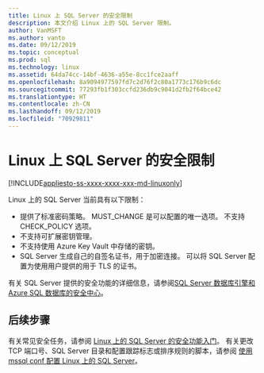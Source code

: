 ```yaml
---
title: Linux 上 SQL Server 的安全限制
description: 本文介绍 Linux 上的 SQL Server 限制。
author: VanMSFT
ms.author: vanto
ms.date: 09/12/2019
ms.topic: conceptual
ms.prod: sql
ms.technology: linux
ms.assetid: 64da74cc-14bf-4636-a55e-8cc1fce2aaff
ms.openlocfilehash: 8a9094977597fd7c2d76f2c80a1773c176b9c6dc
ms.sourcegitcommit: 77293fb1f303ccfd236db9c9041d2fb2f64bce42
ms.translationtype: HT
ms.contentlocale: zh-CN
ms.lasthandoff: 09/12/2019
ms.locfileid: "70929811"
---
```

# <a name="security-limitations-for-sql-server-on-linux"></a>Linux 上 SQL Server 的安全限制

[!INCLUDE[appliesto-ss-xxxx-xxxx-xxx-md-linuxonly](../includes/appliesto-ss-xxxx-xxxx-xxx-md-linuxonly.md)]

Linux 上的 SQL Server 当前具有以下限制：

* 提供了标准密码策略。 MUST_CHANGE 是可以配置的唯一选项。 不支持 CHECK_POLICY 选项。
* 不支持可扩展密钥管理。 
* 不支持使用 Azure Key Vault 中存储的密钥。
* SQL Server 生成自己的自签名证书，用于加密连接。 可以将 SQL Server 配置为使用用户提供的用于 TLS 的证书。 

有关 SQL Server 提供的安全功能的详细信息，请参阅[SQL Server 数据库引擎和 Azure SQL 数据库的安全中心](../relational-databases/security/security-center-for-sql-server-database-engine-and-azure-sql-database.md)。

## <a name="next-steps"></a>后续步骤

有关常见安全任务，请参阅 [Linux 上的 SQL Server 的安全功能入门](sql-server-linux-security-get-started.md)。 有关更改 TCP 端口号、SQL Server 目录和配置跟踪标志或排序规则的脚本，请参阅 [使用 mssql conf 配置 Linux 上的 SQL Server](sql-server-linux-configure-mssql-conf.md)。
